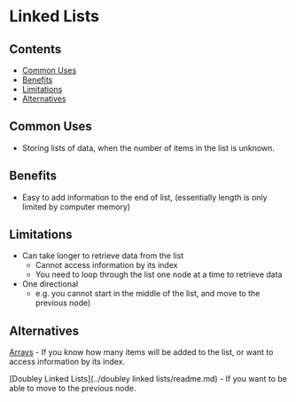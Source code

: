 # Linked Lists

## Contents
- [Common Uses](#common-uses)
- [Benefits](#benefits)
- [Limitations](#limitations)
- [Alternatives](#alternatives)

## Common Uses
- Storing lists of data, when the number of items in the list is unknown.

## Benefits
- Easy to add information to the end of list, (essentially length is only limited by computer memory)

## Limitations
- Can take longer to retrieve data from the list
    - Cannot access information by its index
    - You need to loop through the list one node at a time to retrieve data
- One directional
    - e.g. you cannot start in the middle of the list, and move to the previous node)

## Alternatives
[Arrays](../arrays/readme.md) - If you know how many items will be added to the list, or want to access information by its index.

[Doubley Linked Lists](../doubley linked lists/readme.md) - If you want to be able to move to the previous node.